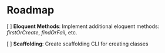 # Roadmap

[ ] **Eloquent Methods**: Implement additional eloquent methods: *firstOrCreate*, *findOrFail*, etc.

[ ] **Scaffolding**: Create scaffolding CLI for creating classes
